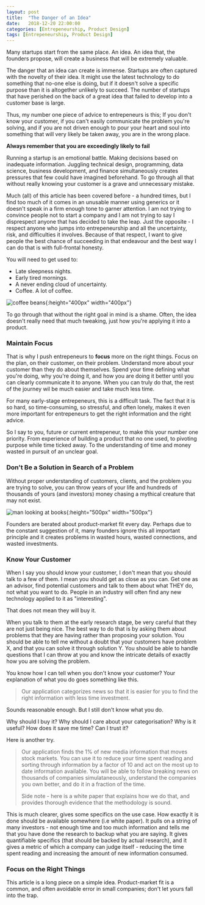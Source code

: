 ```yaml
---
layout: post
title:  "The Danger of an Idea"
date:   2018-12-20 22:00:00
categories: [Entrepeneurship, Product Design]
tags: [Entrepeneurship, Product Design]
---
```

Many startups start from the same place. An idea. An idea that, the founders propose, will create a business that will be extremely valuable.

The danger that an idea can create is immense. Startups are often captured with the novelty of their idea. It might use the latest technology to do something that no-one else is doing, but if it doesn't solve a specific purpose than it is altogether unlikely to succeed. The number of startups that have perished on the back of a great idea that failed to develop into a customer base is large.

Thus, my number one piece of advice to entrepeneurs is this; If you don't know your customer, if you can't easily communicate the problem you're solving, and if you are not driven enough to pour your heart and soul into something that will very likely be taken away, you are in the wrong place.

<strong>Always remember that you are exceedingly likely to fail</strong>

Running a startup is an emotional battle. Making decisions based on inadequate information. Juggling technical design, programming, data science, business development, and finance simultaneously creates pressures that few could have imagined beforehand. To go through all that without really knowing your customer is a grave and unnecessary mistake.

Much (all) of this article has been covered before - a hundred times, but I find too much of it comes in an unusable manner using generics or it doesn't speak in a firm enough tone to garner attention. I am not trying to convince people not to start a company and I am not trying to say I disprespect anyone that has decided to take the leap. Just the opposite -  I respect anyone who jumps into entrepeneurship and all the uncertainty, risk, and difficulties it involves. Because of that respect, I want to give people the best chance of succeeding in that endeavour and the best way I can do that is with full-frontal honesty.

You will need to get used to:

- Late sleepness nights.
- Early tired mornings.
- A never ending cloud of uncertainty.
- Coffee. A lot of coffee.

![coffee beans
](https://images.unsplash.com/photo-1442411210769-b95c4632195e?ixlib=rb-1.2.1&ixid=eyJhcHBfaWQiOjEyMDd9&auto=format&fit=crop&w=1350&q=80){:height="400px" width="400px"}

To go through that without the right goal in mind is a shame. Often, the idea doesn't really need that much tweaking, just how you're applying it into a product.

### Maintain Focus
That is why I push entrepeneurs to **focus** more on the right things. Focus on the plan, on their customer, on their problem. Understand more about your customer than they do about themselves. Spend your time defining what you're doing, why you're doing it, and how you are doing it better until you can clearly communicate it to anyone. When you can truly do that, the rest of the journey wil be much easier and take much less time.

For many early-stage entrepeneurs, this is a difficult task. The fact that it is so hard, so time-consuming, so stressful, and often lonely, makes it even more important for entrepeneurs to get the right information and the right advice.

So I say to you, future or current entrepeneur, to make this your number one priority. From experience of building a product that no one used, to pivoting purpose while time ticked away. To the understanding of time and money wasted in pursuit of an unclear goal.

### Don't Be a Solution in Search of a Problem
Without proper understanding of customers, clients, and the problem you are trying to solve, you can throw years of your life and hundreds of thousands of yours (and investors) money chasing a mythical creature that may not exist.

![man looking at books](https://images.unsplash.com/photo-1491899266767-3c25337d78b5?ixlib=rb-1.2.1&ixid=eyJhcHBfaWQiOjEyMDd9&auto=format&fit=crop&w=1000&q=80){:height="500px" width="500px"}

Founders are berated about product-market fit every day. Perhaps due to the constant suggestion of it, many founders ignore this all important principle and it creates problems in wasted hours, wasted connections, and wasted investments.

###  Know Your Customer
When I say you should know your customer, I don't mean that you should talk to a few of them. I mean you should get as close as you can. Get one as an advisor, find potential customers and talk to them about what THEY do, not what you want to do. People in an industry will often find any new technology applied to it as "interesting".

That does not mean they will buy it.

When you talk to them at the early research stage, be very careful that they are not just being nice. The best way to do that is by asking them about problems that they are having rather than proposing your solution. You should be able to tell me without a doubt that your customers have problem X, and that you can solve it through solution Y. You should be able to handle questions that I can throw at you and know the intricate details of exactly how you are solving the problem.

You know how I can tell when you don't know your customer? Your explanation of what you do goes something like this.

> Our application categorizes news so that it is easier for you to find the right information with less time investment.

Sounds reasonable enough. But I still don't know what you do.

Why should I buy it?
Why should I care about your categorisation?
Why is it useful? How does it save me time?
Can I trust it?

Here is another try.

> Our application finds the 1% of new media information that moves stock markets. You can use it to reduce your time spent reading and sorting through information by a factor of 10 and act on the most up to date information available. You will be able to follow breaking news on thousands of companies simulataneously, understand the companies you own better, and do it in a fraction of the time.
>
>Side note - here is a white paper that explains how we do that, and provides thorough evidence that the methodology is sound.

This is much clearer, gives some specifics on the use case. How exactly it is done should be available somewhere (i.e white paper). It pulls on a string of many investors - not enough time and too much information and tells me that you have done the research to backup what you are saying. It gives quantifiable specifics (that should be backed by actual research), and it gives a metric of which a company can judge itself - reducing the time spent reading and increasing the amount of new information consumed.

### Focus on the Right Things
This article is a long piece on a simple idea. Product-market fit is a common, and often avoidable error in small companies; don't let yours fall into the trap.
